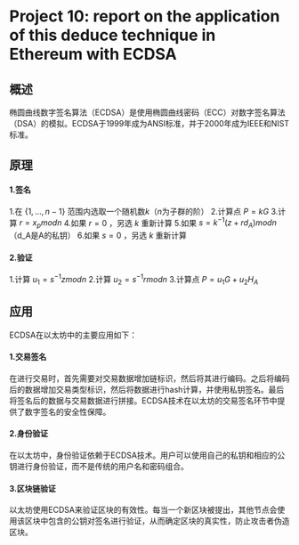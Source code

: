 # Project 10: report on the application of this deduce technique in Ethereum with ECDSA

## 概述

椭圆曲线数字签名算法（ECDSA）是使用椭圆曲线密码（ECC）对数字签名算法（DSA）的模拟。ECDSA于1999年成为ANSI标准，并于2000年成为IEEE和NIST标准。

## 原理

#### 1.签名

1.在 $\{1,\ldots,n-1\}$ 范围内选取一个随机数$k$（$n$为子群的阶）
2.计算点 $P=kG$ 
3.计算 $r=x_p mod n$ 
4.如果 $r=0$ ，另选 $k$ 重新计算
5.如果 $s=k^{-1}(z+rd_A)mod n$ （d_A是A的私钥）
6.如果 $s=0$ ，另选 $k$ 重新计算

#### 2.验证

1.计算 $u_1=s^{-1}z mod n$ 
2.计算 $u_2=s^{-1}r mod n$ 
3.计算点 $P=u_1G+u_2H_A$ 

## 应用

ECDSA在以太坊中的主要应用如下：

#### 1.交易签名

在进行交易时，首先需要对交易数据增加链标识，然后将其进行编码。之后将编码后的数据增加交易类型标识，然后将数据进行hash计算，并使用私钥签名。最后将签名后的数据与交易数据进行拼接。ECDSA技术在以太坊的交易签名环节中提供了数字签名的安全性保障。

#### 2.身份验证

在以太坊中，身份验证依赖于ECDSA技术。用户可以使用自己的私钥和相应的公钥进行身份验证，而不是传统的用户名和密码组合。

#### 3.区块链验证

以太坊使用ECDSA来验证区块的有效性。每当一个新区块被提出，其他节点会使用该区块中包含的公钥对签名进行验证，从而确定区块的真实性，防止攻击者伪造区块。








